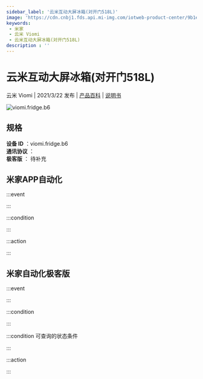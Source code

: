 ```yaml
---
sidebar_label: '云米互动大屏冰箱(对开门518L)'
image: 'https://cdn.cnbj1.fds.api.mi-img.com/iotweb-product-center/9b1ee058533d02f9fadd64ea8d4a6b94_168_168.png?GalaxyAccessKeyId=AKVGLQWBOVIRQ3XLEW&Expires=9223372036854775807&Signature=VAI+BMo0vyVceLZZ43x+k/WD7ak='
keywords: 
 - 米家
 - 云米 Viomi
 - 云米互动大屏冰箱(对开门518L)
description : ''
---
```

# 云米互动大屏冰箱(对开门518L)

云米 Viomi | 2021/3/22 发布 | [产品百科](https://home.mi.com/webapp/content/baike/product/index.html?model=viomi.fridge.b6/) | [说明书](https://home.mi.com/views/introduction.html?model=viomi.fridge.b6&region=cn)

![viomi.fridge.b6](https://cdn.cnbj1.fds.api.mi-img.com/iotweb-product-center/9b1ee058533d02f9fadd64ea8d4a6b94_168_168.png?GalaxyAccessKeyId=AKVGLQWBOVIRQ3XLEW&Expires=9223372036854775807&Signature=VAI+BMo0vyVceLZZ43x+k/WD7ak=)

## 规格  
> 
**设备 ID** ：viomi.fridge.b6  
**通讯协议** ：  
**极客版**  ： 待补充 


## 米家APP自动化  

:::event  

:::

:::condition  

:::

:::action   

:::

## 米家自动化极客版  

:::event  

:::

:::condition  

:::

:::condition 可查询的状态条件  

:::

:::action  

:::

        
